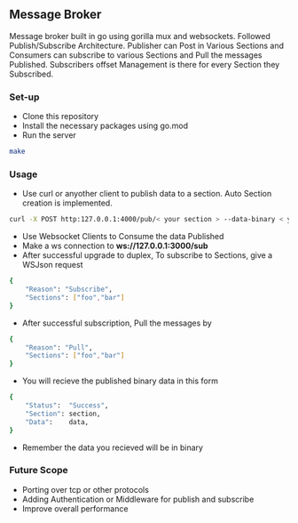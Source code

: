 ## Message Broker 
Message broker built in go using gorilla mux and websockets. Followed Publish/Subscribe Architecture. Publisher can Post in Various Sections and Consumers can subscribe to various Sections and Pull the messages Published. Subscribers offset Management is there for every Section they Subscribed.

### Set-up 
- Clone this repository  
- Install the necessary packages using go.mod  
- Run the server  
```bash
make
```

### Usage
- Use curl or anyother client to publish data to a section. Auto Section creation is implemented.  
```bash
curl -X POST http:127.0.0.1:4000/pub/< your section > --data-binary < your data >
```

- Use Websocket Clients to Consume the data Published  
- Make a ws connection to **ws://127.0.0.1:3000/sub**  
- After successful upgrade to duplex, To subscribe to Sections, give a WSJson request  
```bash
{
    "Reason": "Subscribe",
    "Sections": ["foo","bar"]
}
```
- After successful subscription, Pull the messages by   
```bash
{
    "Reason": "Pull",
    "Sections": ["foo","bar"]
}
```
- You will recieve the published binary data in this form  
```bash
{
    "Status":  "Success",
	"Section": section,
	"Data":    data,
}
```
- Remember the data you recieved will be in binary   


### Future Scope 

- Porting over tcp or other protocols   
- Adding Authentication or Middleware for publish and subscribe  
- Improve overall performance  